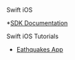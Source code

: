 Swift iOS

*[SDK Documentation](https://developer.apple.com/documentation/ios-ipados-release-notes)

Swift iOS Tutorials

* [Eathquakes App](https://developer.apple.com/tutorials/app-dev-training/getting-started-with-earthquakes)
